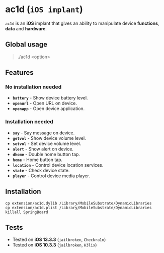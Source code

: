 # ac1d (`iOS implant`)

`ac1d` is an **iOS** implant that gives an ability to manipulate device **functions**, **data** and **hardware**.


## Global usage

> ./ac1d \<option\>

## Features

### No installation needed

* **`battery`** - Show device battery level.
* **`openurl`** - Open URL on device.
* **`openapp`** - Open device application.

### Installation needed

* **`say`** - Say message on device.
* **`getvol`** - Show device volume level.
* **`setvol`** - Set device volume level.
* **`alert`** - Show alert on device.
* **`dhome`** - Double home button tap.
* **`home`** - Home button tap.
* **`location`** - Control device location services.
* **`state`** - Check device state.
* **`player`** - Control device media player.

## Installation

```shell
cp extension/ac1d.dylib /Library/MobileSubstrate/DynamicLibraries
cp extension/ac1d.plist /Library/MobileSubstrate/DynamicLibraries
killall SpringBoard
```

## Tests

* Tested on **iOS 13.3.3** (`jailbroken`, `Checkra1n`)
* Tested on **iOS 10.3.3** (`jailbroken`, `H3lix`)
